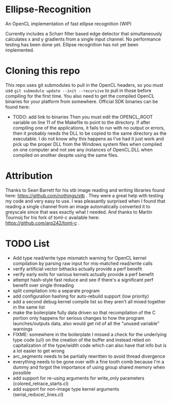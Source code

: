 # Ellipse-Recognition
An OpenCL implementation of fast ellipse recognition (WIP)

Currently includes a Scharr filter based edge detector that simultaneously 
calculates x and y gradients from a single input channel. No performance testing 
has been done yet. Ellipse recognition has not yet been implemented.

# Cloning this repo
This repo uses git submodules to pull in the OpenCL headers, so you must use
```git submodule update --init --recursive``` to pull in those before compiling for the
first time. You also need to get the compiled OpenCL binaries for your platform
from somewhere. Official SDK binaries can be found here:
* TODO: add link to binaries
Then you must edit the OPENCL_ROOT variable on line 11 of the Makefile to point 
to the directory. If after compiling one of the applications, it fails to run 
with no output or errors, then it probably needs the DLL to be copied to the 
same directory as the executable. I do not know why this happens as I've had it 
just work and pick up the proper DLL from the Windows system files when compiled
on one computer and not see any instances of OpenCL.DLL when compiled on another
despite using the same files.

# Attribution
Thanks to Sean Barrett for his stb image reading and writing libraries found 
here: https://github.com/nothings/stb . They were a great help with testing my 
code and very easy to use. I was pleasantly surprised when I found that reading 
a single channel from an image automatically converted it to greyscale since 
that was exactly what I needed.
And thanks to Martin Tournoij for his fork of toml-c available here: 
https://github.com/arp242/toml-c .

# TODO List
* Add type read/write type mismatch warning for OpenCL kernel compilation by 
parsing raw input for mis-matched read/write calls
* verify artificial vector bithacks actually provide a perf benefit
* verify early exits for various kernels actually provide a perf benefit
* attempt hash-style fast reduce and see if there's a significant perf benefit 
over single threading
* split compilation into a separate program
* add configuration hashing for auto-rebuild support (low priority)
* add a second debug kernel compile list so they aren't all mixed together in
the same list
* make the boilerplate fully data driven so that recompilation of the C portion
only happens for serious changes to how the program launches/outputs data, also 
would get rid of all the "unused variable" warnings
* FIXME: somewhere in the boilerplate I missed a check for the underlying type 
code (u/i) on the creation of the buffer and instead relied on capitalization of 
the type/width code which can also have that info but is a lot easier to get wrong
* arc_segments needs to be partially rewritten to avoid thread divergence
* everything needs to be gone over with a fine tooth comb because I'm a dummy and
forgot the importance of using group shared memory when possible
* add support for re-using arguments for write_only parameters (colored_retrace_starts.cl)
* add support for non-image type kernel arguments (serial_reduce/_lines.cl)